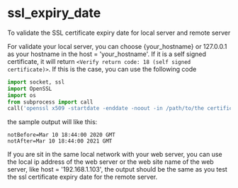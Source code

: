 # ssl_expiry_date
To validate the SSL certificate expiry date for local server and remote server

For validate your local server, you can choose {your_hostname} or 127.0.0.1 as your hostname in the host = 'your_hostname'. If it is a self signed certificate, it will return `<Verify return code: 18 (self signed certificate)>`. If this is the case, you can use the following code  
```` python 
import socket, ssl
import OpenSSL
import os
from subprocess import call
call('openssl x509 -startdate -enddate -noout -in /path/to/the certificate file end with .pem or .crt', shell=True)
````
the sample output will like this:
````
notBefore=Mar 10 18:44:00 2020 GMT
notAfter=Mar 10 18:44:00 2021 GMT
````

If you are sit in the same local network with your web server, you can use the local ip address of the web server or the web site name of the web server, like host = '192.168.1.103', the output should be the same as you test the ssl certificate expiry date for the remote server.
